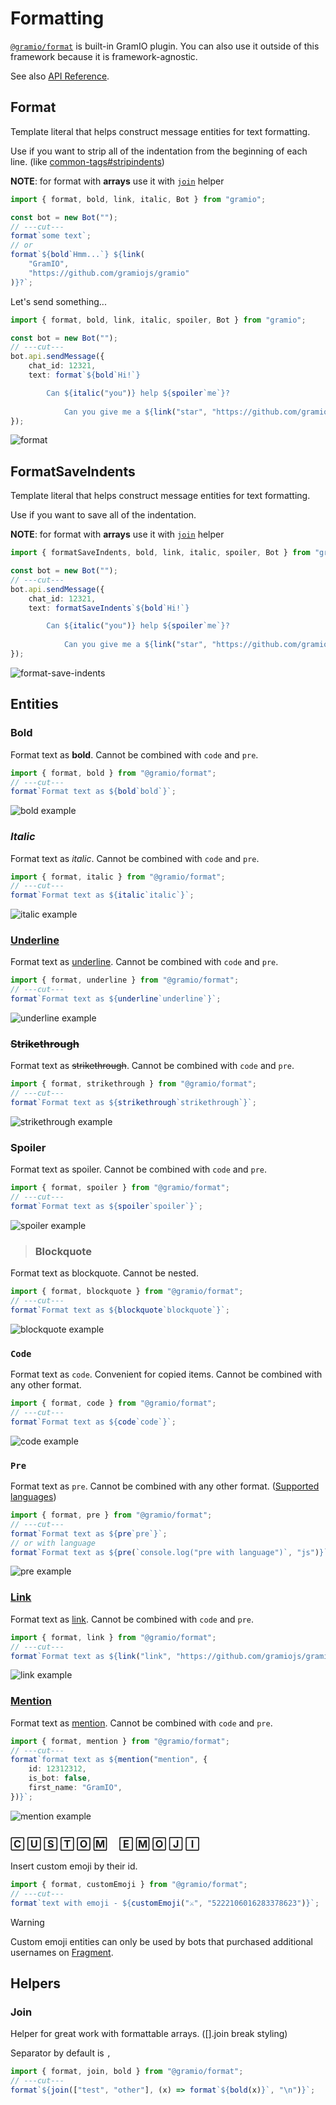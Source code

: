 <script setup>
import Spoiler from '../.vitepress/components/Spoiler.vue'

</script>

# Formatting

[`@gramio/format`](https://github.com/gramiojs/format) is built-in GramIO plugin. You can also use it outside of this framework because it is framework-agnostic.

See also [API Reference](https://tsdocs.dev/docs/@gramio/format).

## Format

Template literal that helps construct message entities for text formatting.

Use if you want to strip all of the indentation from the beginning of each line. (like [common-tags#stripindents](https://www.npmjs.com/package/common-tags#stripindents))

**NOTE**: for format with **arrays** use it with [`join`](#join) helper

```ts twoslash
import { format, bold, link, italic, Bot } from "gramio";

const bot = new Bot("");
// ---cut---
format`some text`;
// or
format`${bold`Hmm...`} ${link(
    "GramIO",
    "https://github.com/gramiojs/gramio"
)}?`;
```

Let's send something...

```ts twoslash
import { format, bold, link, italic, spoiler, Bot } from "gramio";

const bot = new Bot("");
// ---cut---
bot.api.sendMessage({
    chat_id: 12321,
    text: format`${bold`Hi!`}

		Can ${italic("you")} help ${spoiler`me`}?
	
			Can you give me a ${link("star", "https://github.com/gramiojs/gramio")}?`,
});
```

![format](/formatting/format.png)

## FormatSaveIndents

Template literal that helps construct message entities for text formatting.

Use if you want to save all of the indentation.

**NOTE**: for format with **arrays** use it with [`join`](#join) helper

```ts twoslash
import { formatSaveIndents, bold, link, italic, spoiler, Bot } from "gramio";

const bot = new Bot("");
// ---cut---
bot.api.sendMessage({
    chat_id: 12321,
    text: formatSaveIndents`${bold`Hi!`}

		Can ${italic("you")} help ${spoiler`me`}?
	
			Can you give me a ${link("star", "https://github.com/gramiojs/gramio")}?`,
});
```

![format-save-indents](/formatting/format-save-indents.png)

## Entities

### **Bold**

Format text as **bold**. Cannot be combined with `code` and `pre`.

```ts twoslash
import { format, bold } from "@gramio/format";
// ---cut---
format`Format text as ${bold`bold`}`;
```

![bold example](/formatting/bold.png)

### _Italic_

Format text as _italic_. Cannot be combined with `code` and `pre`.

```ts twoslash
import { format, italic } from "@gramio/format";
// ---cut---
format`Format text as ${italic`italic`}`;
```

![italic example](/formatting/italic.png)

### <u>Underline</u>

Format text as <u>underline</u>. Cannot be combined with `code` and `pre`.

```ts twoslash
import { format, underline } from "@gramio/format";
// ---cut---
format`Format text as ${underline`underline`}`;
```

![underline example](/formatting/underline.png)

### ~~Strikethrough~~

Format text as ~~strikethrough~~. Cannot be combined with `code` and `pre`.

```ts twoslash
import { format, strikethrough } from "@gramio/format";
// ---cut---
format`Format text as ${strikethrough`strikethrough`}`;
```

![strikethrough example](/formatting/strikethrough.png)

### <Spoiler>Spoiler</Spoiler>

Format text as <Spoiler>spoiler</Spoiler>. Cannot be combined with `code` and `pre`.

```ts twoslash
import { format, spoiler } from "@gramio/format";
// ---cut---
format`Format text as ${spoiler`spoiler`}`;
```

![spoiler example](/formatting/spoiler.png)

> ### Blockquote

Format text as blockquote. Cannot be nested.

```ts twoslash
import { format, blockquote } from "@gramio/format";
// ---cut---
format`Format text as ${blockquote`blockquote`}`;
```

![blockquote example](/formatting/blockquote.png)

### `Code`

Format text as `code`. Convenient for copied items. Cannot be combined with any other format.

```ts twoslash
import { format, code } from "@gramio/format";
// ---cut---
format`Format text as ${code`code`}`;
```

![code example](/formatting/code.png)

### `Pre`

Format text as `pre`. Cannot be combined with any other format. ([Supported languages](https://github.com/TelegramMessenger/libprisma#supported-languages))

```ts twoslash
import { format, pre } from "@gramio/format";
// ---cut---
format`Format text as ${pre`pre`}`;
// or with language
format`Format text as ${pre(`console.log("pre with language")`, "js")}`;
```

![pre example](/formatting/pre.png)

### [Link](https://github.com/gramiojs/gramio)

Format text as [link](https://github.com/gramiojs/gramio). Cannot be combined with `code` and `pre`.

```ts twoslash
import { format, link } from "@gramio/format";
// ---cut---
format`Format text as ${link("link", "https://github.com/gramiojs/gramio")}`;
```

![link example](/formatting/link.png)

### [Mention](https://github.com/gramiojs/gramio)

Format text as [mention](https://github.com/gramiojs/gramio). Cannot be combined with `code` and `pre`.

```ts twoslash
import { format, mention } from "@gramio/format";
// ---cut---
format`format text as ${mention("mention", {
    id: 12312312,
    is_bot: false,
    first_name: "GramIO",
})}`;
```

![mention example](/formatting/mention.png)

### 🄲 🅄 🅂 🅃 🄾 🄼 ㅤ🄴 🄼 🄾 🄹 🄸

Insert custom emoji by their id.

```ts twoslash
import { format, customEmoji } from "@gramio/format";
// ---cut---
format`text with emoji - ${customEmoji("⚔️", "5222106016283378623")}`;
```

> [!WARNING]
> Custom emoji entities can only be used by bots that purchased additional usernames on [Fragment](https://fragment.com/).

## Helpers

### Join

Helper for great work with formattable arrays. ([].join break styling)

Separator by default is `, `

```ts twoslash
import { format, join, bold } from "@gramio/format";
// ---cut---
format`${join(["test", "other"], (x) => format`${bold(x)}`, "\n")}`;
```
